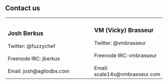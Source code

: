 ## Contact us

<table >
  <tr>
    <td width="60%">
      <h3>Josh Berkus</h3>
      Twitter: @fuzzychef<br /><br />
      Freenode IRC: jberkus<br /><br />
      Email: josh@agliodbs.com
    </td>
    <td>
      <h3>VM (Vicky) Brasseur</h3>
      Twitter: @vmbrasseur<br /><br />
      Freenode IRC: vmbrasseur <br /><br />
      Email: scale14x@vmbrasseur.com
    </td>
  </tr>
</table>
